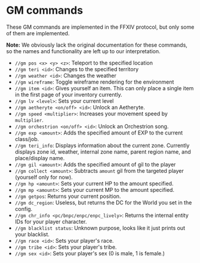 # GM commands

These GM commands are implemented in the FFXIV protocol, but only some of them are implemented.

**Note:** We obviously lack the original documentation for these commands, so the names and functionality are left up to our interpretation.

* `//gm pos <x> <y> <z>`: Teleport to the specified location
* `//gm teri <id>`: Changes to the specified territory
* `//gm weather <id>`: Changes the weather
* `//gm wireframe`: Toggle wireframe rendering for the environment
* `//gm item <id>`: Gives yourself an item. This can only place a single item in the first page of your inventory currently.
* `//gm lv <level>`: Sets your current level
* `//gm aetheryte <on/off> <id>`: Unlock an Aetheryte.
* `//gm speed <multiplier>`: Increases your movement speed by `multiplier`.
* `//gm orchestrion <on/off> <id>`: Unlock an Orchestrion song.
* `//gm exp <amount>`: Adds the specified amount of EXP to the current class/job.
* `//gm teri_info`: Displays information about the current zone. Currently displays zone id, weather, internal zone name, parent region name, and place/display name.
* `//gm gil <amount>`: Adds the specified amount of gil to the player
* `//gm collect <amount>`: Subtracts `amount` gil from the targeted player (yourself only for now).
* `//gm hp <amount>`: Sets your current HP to the amount specified.
* `//gm mp <amount>`: Sets your current MP to the amount specified.
* `//gm getpos`: Returns your current position.
* `//gm dc_region`: Useless, but returns the DC for the World you set in the config.
* `//gm chr_info <pc/bnpc/enpc/enpc_lively>`: Returns the internal entity IDs for your player character.
* `//gm blacklist status`: Unknown purpose, looks like it just prints out your blacklist.
* `//gm race <id>`: Sets your player's race.
* `//gm tribe <id>`: Sets your player's tribe.
* `//gm sex <id>`: Sets your player's sex (0 is male, 1 is female.)
